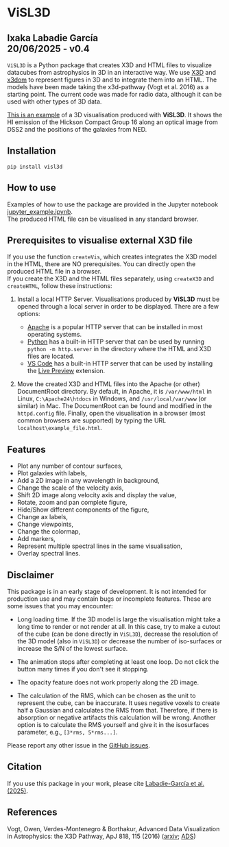 # ViSL3D
Ixaka Labadie García<br/>
20/06/2025 - v0.4
---
`ViSL3D` is a Python package that creates X3D and HTML files to visualize datacubes from astrophysics in 3D in an interactive way. We use [X3D](https://www.web3d.org/x3d/what-x3d) and [x3dom](https://www.web3d.org/x3d/what-x3d) to represent figures in 3D and to integrate them into an HTML. The models have been made taking the x3d-pathway (Vogt et al. 2016) as a starting point. The current code was made for radio data, although it can be used with other types of 3D data.

[This is an example](https://github.com/ixakalabadie/cube_x3d/blob/master/visualisations/HCG16_custom.html) of a 3D visualisation produced with **ViSL3D**. It shows the HI emission of the Hickson Compact Group 16 along an optical image from DSS2 and the positions of the galaxies from NED.

## Installation

```pip install visl3d```

## How to use

Examples of how to use the package are provided in the Jupyter notebook [jupyter_example.ipynb](https://github.com/ixakalabadie/cube_x3d/blob/master/example).<br>
The produced HTML file can be visualised in any standard browser.

## Prerequisites to visualise external X3D file

If you use the function `createVis`, which creates integrates the X3D model in the HTML, there are NO prerequisites. You can directly open the produced HTML file in a browser.<br>
If you create the X3D and the HTML files separately, using `createX3D` and `createHTML`, follow these instructions:

1. Install a local HTTP Server. Visualisations produced by **ViSL3D** must be opened through a local server in order to be displayed. There are a few options:
    - [Apache](https://httpd.apache.org/) is a popular HTTP server that can be installed in most operating systems.
    - [Python](https://www.python.org/) has a built-in HTTP server that can be used by running `python -m http.server` in the directory where the HTML and X3D files are located.
    - [VS Code](https://code.visualstudio.com/) has a built-in HTTP server that can be used by installing the [Live Preview](https://marketplace.visualstudio.com/items?itemName=ms-vscode.live-server) extension. 

2. Move the created X3D and HTML files into the Apache (or other) DocumentRoot directory. By default, in Apache, it is `/var/www/html` in Linux, `C:\Apache24\htdocs` in Windows, and `/usr/local/var/www` (or similar) in Mac. The DocumentRoot can be found and modified in the `httpd.config` file. Finally, open the visualisation in a browser (most common browsers are supported) by typing the URL `localhost\example_file.html`.

## Features
- Plot any number of contour surfaces,
- Plot galaxies with labels,
- Add a 2D image in any wavelength in background,
- Change the scale of the velocity axis,
- Shift 2D image along velocity axis and display the value,
- Rotate, zoom and pan complete figure,
- Hide/Show different components of the figure,
- Change ax labels,
- Change viewpoints,
- Change the colormap,
- Add markers,
- Represent multiple spectral lines in the same visualisation,
- Overlay spectral lines.

## Disclaimer
This package is in an early stage of development. It is not intended for production use and may contain bugs or incomplete features. These are some issues that you may encounter:

- Long loading time. If the 3D model is large the visualisation might take a long time to render or not render at all. In this case, try to make a cutout of the cube (can be done directly in `ViSL3D`), decrease the resolution of the 3D model (also in `ViSL3D`) or decrease the number of iso-surfaces or increase the S/N of the lowest surface. 

- The animation stops after completing at least one loop. Do not click the button many times if you don't see it stopping.

- The opacity feature does not work properly along the 2D image.

- The calculation of the RMS, which can be chosen as the unit to represent the cube, can be inaccurate. It uses negative voxels to create half a Gaussian and calculates the RMS from that. Therefore, if there is absorption or negative artifacts this calculation will be wrong. Another option is to calculate the RMS yourself and give it in the isosurfaces parameter, e.g., `[3*rms, 5*rms...]`.

Please report any other issue in the [GitHub issues](https://github.com/ixakalabadie/ViSL3D/issues).

## Citation
If you use this package in your work, please cite [Labadie-García et al. (2025)](https://ui.adsabs.harvard.edu/abs/2025A%26C....5200949L/abstract).

## References
Vogt, Owen, Verdes-Montenegro & Borthakur, Advanced Data Visualization in Astrophysics: the X3D Pathway, ApJ 818, 115 (2016) ([arxiv](http://arxiv.org/abs/1510.02796); [ADS](http://adsabs.harvard.edu/abs/2015arXiv151002796V))

